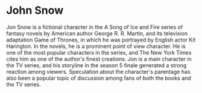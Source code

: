 # John Snow

Jon Snow is a fictional character in the A Song of Ice and Fire series of fantasy novels by American author George R. R. Martin, and its television adaptation Game of Thrones, in which he was portrayed by English actor Kit Harington. In the novels, he is a prominent point of view character. He is one of the most popular characters in the series, and The New York Times cites him as one of the author's finest creations. Jon is a main character in the TV series, and his storyline in the season 5 finale generated a strong reaction among viewers. Speculation about the character's parentage has also been a popular topic of discussion among fans of both the books and the TV series.
